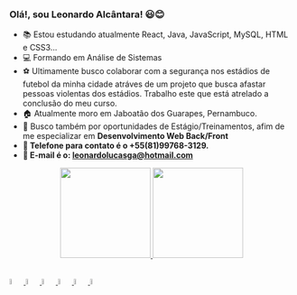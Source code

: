 ### Olá!, sou Leonardo Alcântara! 😃😊

-   📚   Estou estudando atualmente React, Java, JavaScript, MySQL, HTML e CSS3...
- 	💻   Formando em Análise de Sistemas
-   ⚽   Ultimamente busco colaborar com a segurança nos estádios de futebol da minha cidade
          atráves de um projeto que busca afastar pessoas violentas dos estádios. Trabalho este que está atrelado a conclusão do meu curso.
-   🏠   Atualmente moro em Jaboatão dos Guarapes, Pernambuco.     
-   💼   Busco também por oportunidades de Estágio/Treinamentos, afim de me especializar em <Strong> Desenvolvimento Web Back/Front<Strong/>
-   📱    Telefone para contato é o +55(81)99768-3129.
-   📧    E-mail é o: leonardolucasga@hotmail.com

<div align="center">
  <a href="  <a href="https://github.com/leonardolucasga">
  <img height="160em" src="https://github-readme-stats.vercel.app/api?username=leonardolucasga&show_icons=true&theme=dark&include_all_commits=true&count_private=true"/>
  <img height="160em" src="https://github-readme-stats.vercel.app/api/top-langs/?username=leonardolucasga&layout=compact&langs_count=7&theme=dark"/>
</div>

## 
<img width="5%" src="https://cdn.jsdelivr.net/gh/devicons/devicon/icons/html5/html5-original.svg">  
<img width="5%" src="https://cdn.jsdelivr.net/gh/devicons/devicon/icons/javascript/javascript-original.svg">  
<img width="5%" src="https://cdn.jsdelivr.net/gh/devicons/devicon/icons/css3/css3-original.svg">  
<img width="5%" src="https://cdn.jsdelivr.net/gh/devicons/devicon/icons/typescript/typescript-original.svg">
<img width="5%" src="https://cdn.jsdelivr.net/gh/devicons/devicon/icons/mysql/mysql-original.svg">
<img width="5%" src="https://cdn.jsdelivr.net/gh/devicons/devicon/icons/react/react-original.svg">

